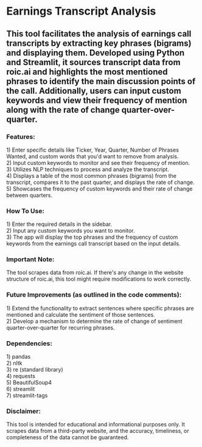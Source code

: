 <h1>Earnings Transcript Analysis</h1>
<h2>This tool facilitates the analysis of earnings call transcripts by extracting key phrases (bigrams) and displaying them. Developed using Python and Streamlit, it sources transcript data from roic.ai and highlights the most mentioned phrases to identify the main discussion points of the call. Additionally, users can input custom keywords and view their frequency of mention along with the rate of change quarter-over-quarter.</h2>
<h3>Features:</h3>
  1) Enter specific details like Ticker, Year, Quarter, Number of Phrases Wanted, and custom words that you'd want to remove from analysis.
  <br>
  2) Input custom keywords to monitor and see their frequency of mention.
  <br>
  3) Utilizes NLP techniques to process and analyze the transcript.
  <br>
  4) Displays a table of the most common phrases (bigrams) from the transcript, compares it to the past quarter, and displays the rate of change.
  <br>
  5) Showcases the frequency of custom keywords and their rate of change between quarters.
<h3>How To Use:</h3>
  1) Enter the required details in the sidebar.
  <br>
  2) Input any custom keywords you want to monitor.
  <br>
  3) The app will display the top phrases and the frequency of custom keywords from the earnings call transcript based on the input details.
<h3>Important Note:</h3>
The tool scrapes data from roic.ai. If there's any change in the website structure of roic.ai, this tool might require modifications to work correctly.
<h3>Future Improvements (as outlined in the code comments):</h3>
  1) Extend the functionality to extract sentences where specific phrases are mentioned and calculate the sentiment of those sentences.
  <br>
  2) Develop a mechanism to determine the rate of change of sentiment quarter-over-quarter for recurring phrases.
<h3>Dependencies:</h3>
  1) pandas
  <br>
  2) nltk
  <br>
  3) re (standard library)
  <br>
  4) requests
  <br>
  5) BeautifulSoup4
  <br>
  6) streamlit
  <br>
  7) streamlit-tags
<h3>Disclaimer:</h3>
This tool is intended for educational and informational purposes only. It scrapes data from a third-party website, and the accuracy, timeliness, or completeness of the data cannot be guaranteed.
